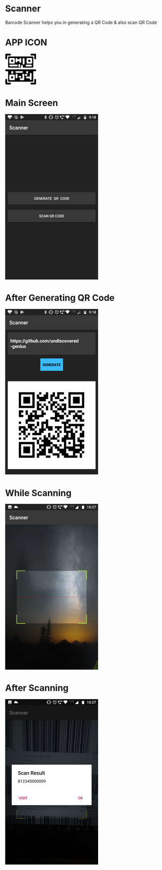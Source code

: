 # Scanner
Barcode Scanner helps you in generating a QR Code & also scan QR Code

# APP ICON
<img src = "app\src\main\res\drawable\qrlogo.png" width="100">

# Main Screen
<img src = "app\src\main\res\drawable\screenshot_scan_home.png" width="300">

# After Generating QR Code
<img src = "app\src\main\res\drawable\screenshot_scan_generate.png" width="300">

# While Scanning
<img src = "app\src\main\res\drawable\Screenshot_scanner.png" width="300">

# After Scanning
<img src = "app\src\main\res\drawable\Screenshot_scan_result.png" width="300">


